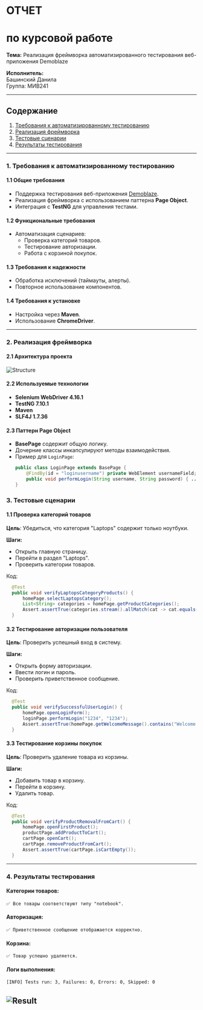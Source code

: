 # ОТЧЕТ  
# по курсовой работе  

**Тема:** Реализация фреймворка автоматизированного тестирования веб-приложения Demoblaze  

**Исполнитель:**  
Башинский Данила  
Группа: МИВ241  

---

## Содержание  
1. [Требования к автоматизированному тестированию](#1-требования-к-автоматизированному-тестированию)  
2. [Реализация фреймворка](#2-реализация-фреймворка)  
3. [Тестовые сценарии](#3-тестовые-сценарии)  
4. [Результаты тестирования](#4-результаты-тестирования)  

---

### 1. Требования к автоматизированному тестированию  

#### 1.1 Общие требования  
- Поддержка тестирования веб-приложения [Demoblaze](https://www.demoblaze.com/).  
- Реализация фреймворка с использованием паттерна **Page Object**.  
- Интеграция с **TestNG** для управления тестами.  

#### 1.2 Функциональные требования  
- Автоматизация сценариев:  
  - Проверка категорий товаров.  
  - Тестирование авторизации.  
  - Работа с корзиной покупок.  

#### 1.3 Требования к надежности  
- Обработка исключений (таймауты, алерты).  
- Повторное использование компонентов.  

#### 1.4 Требования к установке  
- Настройка через **Maven**.  
- Использование **ChromeDriver**.  

---

### 2. Реализация фреймворка  

#### 2.1 Архитектура проекта  
![Structure](https://github.com/user-attachments/assets/6926ad04-557d-46de-aae2-eecafc1695f3)


#### 2.2 Используемые технологии  
- **Selenium WebDriver 4.16.1**  
- **TestNG 7.10.1**  
- **Maven**  
- **SLF4J 1.7.36**  

#### 2.3 Паттерн Page Object  
- **BasePage** содержит общую логику.  
- Дочерние классы инкапсулируют методы взаимодействия.  
- Пример для `LoginPage`:  
  ```java
  public class LoginPage extends BasePage {
      @FindBy(id = "loginusername") private WebElement usernameField;
      public void performLogin(String username, String password) { ... }
  }

### 3. Тестовые сценарии

#### 1.1 Проверка категорий товаров
  **Цель**: Убедиться, что категория "Laptops" содержит только ноутбуки.
  
  **Шаги:**
  - Открыть главную страницу.
  - Перейти в раздел "Laptops".
  - Проверить категории товаров.

  Код:  
  ```java
    @Test
    public void verifyLaptopsCategoryProducts() {
        homePage.selectLaptopsCategory();
        List<String> categories = homePage.getProductCategories();
        Assert.assertTrue(categories.stream().allMatch(cat -> cat.equals("notebook")));
    }
  ```

#### 3.2 Тестирование авторизации пользователя  
  **Цель**: Проверить успешный вход в систему.
  
  **Шаги:**
  - Открыть форму авторизации.
  - Ввести логин и пароль.
  - Проверить приветственное сообщение.

  Код:  
  ```java
    @Test
    public void verifySuccessfulUserLogin() {
        homePage.openLoginForm();
        loginPage.performLogin("1234", "1234");
        Assert.assertTrue(homePage.getWelcomeMessage().contains("Welcome 1234"));
    }
  ``` 

#### 3.3 Тестирование корзины покупок
  **Цель**: Проверить удаление товара из корзины.
  
  **Шаги:**
  - Добавить товар в корзину.
  - Перейти в корзину.
  - Удалить товар.

  Код:  
  ```java
    @Test
    public void verifyProductRemovalFromCart() {
        homePage.openFirstProduct();
        productPage.addProductToCart();
        cartPage.openCart();
        cartPage.removeProductFromCart();
        Assert.assertTrue(cartPage.isCartEmpty());
    }
  ```   
---

### 4. Результаты тестирования

  #### **Категории товаров:** 
    ✅ Все товары соответствуют типу "notebook".
  #### **Авторизация:** 
    ✅ Приветственное сообщение отображается корректно.
  #### **Корзина:** 
    ✅ Товар успешно удаляется.
  #### **Логи выполнения:** 
  ```
  [INFO] Tests run: 3, Failures: 0, Errors: 0, Skipped: 0
  ```
![Result](https://github.com/user-attachments/assets/b6fc96ab-2a3f-479b-9e2d-6115921879e7)
---
